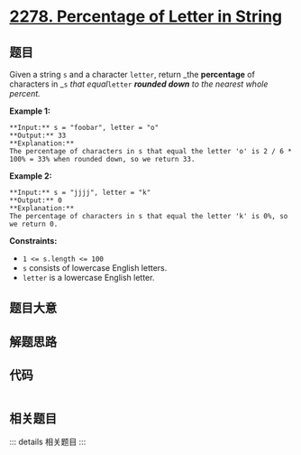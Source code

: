 # [2278. Percentage of Letter in String](https://leetcode.com/problems/percentage-of-letter-in-string)

## 题目

Given a string `s` and a character `letter`, return _the **percentage** of
characters in _`s` _that equal_`letter` _**rounded down** to the nearest whole
percent._



**Example 1:**

    
    
    **Input:** s = "foobar", letter = "o"
    **Output:** 33
    **Explanation:**
    The percentage of characters in s that equal the letter 'o' is 2 / 6 * 100% = 33% when rounded down, so we return 33.
    

**Example 2:**

    
    
    **Input:** s = "jjjj", letter = "k"
    **Output:** 0
    **Explanation:**
    The percentage of characters in s that equal the letter 'k' is 0%, so we return 0.



**Constraints:**

  * `1 <= s.length <= 100`
  * `s` consists of lowercase English letters.
  * `letter` is a lowercase English letter.


## 题目大意

## 解题思路

## 代码

```javascript

```

## 相关题目

::: details 相关题目
:::
